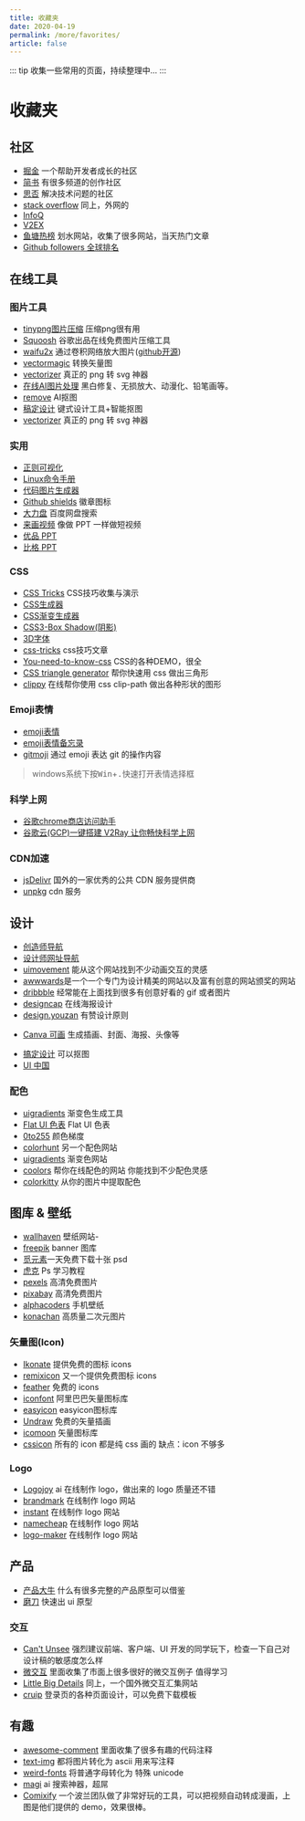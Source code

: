 ```yaml
---
title: 收藏夹
date: 2020-04-19
permalink: /more/favorites/
article: false
---
```

::: tip
收集一些常用的页面，持续整理中...
:::

# 收藏夹
<!-- more -->

## 社区
* [掘金](https://juejin.im/) 一个帮助开发者成长的社区
* [简书](https://www.jianshu.com/) 有很多频道的创作社区
* [思否](https://segmentfault.com/) 解决技术问题的社区
* [stack overflow](https://stackoverflow.com/) 同上，外网的
* [InfoQ](https://www.infoq.cn/topic/Front-end)
* [V2EX](https://www.v2ex.com/)
* [鱼塘热榜](https://mo.fish/main/home/hot) 划水网站，收集了很多网站，当天热门文章
* [Github followers 全球排名](https://wangchujiang.com/github-rank/index.html)

## 在线工具
### 图片工具
* [tinypng图片压缩](https://tinypng.com) 压缩png很有用
* [Squoosh](https://squoosh.app/) 谷歌出品在线免费图片压缩工具
* [waifu2x](http://waifu2x.udp.jp/) 通过卷积网络放大图片([github开源](https://github.com/nagadomi/waifu2x))
* [vectormagic](https://vectormagic.com/) 转换矢量图
* [vectorizer](https://www.vectorizer.io/) 真正的 png 转 svg 神器
* [在线AI图片处理](https://photo.opencool.cn/) 黑白修复、无损放大、动漫化、铅笔画等。
* [remove](https://www.remove.bg/zh) AI抠图
* [稿定设计](https://www.gaoding.com/) 键式设计工具+智能抠图
* [vectorizer](https://www.vectorizer.io/) 真正的 png 转 svg 神器
### 实用
- [正则可视化](https://regex101.com/)
- [Linux命令手册](https://ipcmen.com/)
- [代码图片生成器](https://carbon.now.sh/)
- [Github shields](https://shields.io/) 徽章图标
- [大力盘](https://dalipan.com/) 百度网盘搜索
- [来画视频](https://www.laihua.com/) 像做 PPT 一样做短视频
- [优品 PPT](http://www.ypppt.com/)
- [比格 PPT](http://www.tretars.com/)
### CSS
* [CSS Tricks](http://css-tricks.neatbang.com/) CSS技巧收集与演示
* [CSS生成器](https://neumorphism.io/)
* [CSS渐变生成器](https://www.colorzilla.com/gradient-editor/)
* [CSS3-Box Shadow(阴影)](https://www.html.cn/tool/css3Preview/Box-Shadow.html)
* [3D字体](https://bennettfeely.com/ztext/)
* [css-tricks](https://css-tricks.com/) css技巧文章
* [You-need-to-know-css](https://lhammer.cn/You-need-to-know-css/#/zh-cn/) CSS的各种DEMO，很全
* [CSS triangle generator](http://apps.eky.hk/css-triangle-generator/) 帮你快速用 css 做出三角形
* [clippy](http://bennettfeely.com/clippy/) 在线帮你使用 css clip-path 做出各种形状的图形
### Emoji表情
* [emoji表情](https://emojipedia.org/)
* [emoji表情备忘录](https://www.webfx.com/tools/emoji-cheat-sheet)
* [gitmoji](https://github.com/carloscuesta/gitmoji) 通过 emoji 表达 git 的操作内容
> windows系统下按<kbd>Win</kbd>+<kbd>.</kbd>快速打开表情选择框
### 科学上网
- [谷歌chrome商店访问助手](https://www.ggfwzs.com/)
- [谷歌云(GCP)一键搭建 V2Ray 让你畅快科学上网](https://www.datacenterfarm.com/2549.html)
### CDN加速
* [jsDelivr](http://www.jsdelivr.com/) 国外的一家优秀的公共 CDN 服务提供商
* [unpkg](https://unpkg.com/) cdn 服务

## 设计
- [创造师导航](http://chuangzaoshi.com/)
- [设计师网址导航](http://hao.uisdc.com/)
- [uimovement](https://uimovement.com/) 能从这个网站找到不少动画交互的灵感
- [awwwards](https://www.awwwards.com/)是一个一个专门为设计精美的网站以及富有创意的网站颁奖的网站
- [dribbble](https://dribbble.com/) 经常能在上面找到很多有创意好看的 gif 或者图片
- [designcap](https://www.designcap.com/) 在线海报设计
- [design.youzan](http://design.youzan.com/) 有赞设计原则
* [Canva 可画](https://www.canva.cn/) 生成插画、封面、海报、头像等
- [搞定设计](https://www.gaoding.com/) 可以抠图
- [UI 中国](https://www.ui.cn/)
### 配色
- [uigradients](https://uigradients.com/) 渐变色生成工具
- [Flat UI 色表](https://flatuicolors.com/) Flat UI 色表
- [0to255](https://www.0to255.com/) 颜色梯度
- [colorhunt](http://colorhunt.co/) 另一个配色网站
- [uigradients](https://uigradients.com/#SummerDog) 渐变色网站
- [coolors](https://coolors.co/) 帮你在线配色的网站 你能找到不少配色灵感
- [colorkitty](https://colorkitty.com/) 从你的图片中提取配色

## 图库 & 壁纸
- [wallhaven](https://alpha.wallhaven.cc/) 壁纸网站-
- [freepik](https://www.freepik.com/) banner 图库
- [觅元素](http://www.51yuansu.com/)一天免费下载十张 psd
- [虎克](https://huke88.com/) Ps 学习教程
- [pexels](https://www.pexels.com/) 高清免费图片
- [pixabay](https://pixabay.com/photos/) 高清免费图片
- [alphacoders](https://art.alphacoders.com/) 手机壁纸
- [konachan](https://konachan.net/) 高质量二次元图片
### 矢量图(Icon)
- [Ikonate](https://github.com/mikolajdobrucki/ikonate) 提供免费的图标 icons
- [remixicon](https://remixicon.com/) 又一个提供免费图标 icons
- [feather](https://github.com/feathericons/feather) 免费的 icons
- [iconfont](https://www.iconfont.cn/) 阿里巴巴矢量图标库
- [easyicon](https://www.easyicon.net/) easyicon图标库
- [Undraw](https://undraw.co/illustrations) 免费的矢量插画
- [icomoon](https://icomoon.io/) 矢量图标库
- [cssicon](http://cssicon.space/#/) 所有的 icon 都是纯 css 画的 缺点：icon 不够多
### Logo
- [Logojoy](https://logojoy.com/) ai 在线制作 logo，做出来的 logo 质量还不错
- [brandmark](http://brandmark.io/) 在线制作 logo 网站
- [instant](https://instantlogodesign.com/) 在线制作 logo 网站
- [namecheap](https://www.namecheap.com/logo-maker/app/) 在线制作 logo 网站
- [logo-maker](https://www.designevo.com/logo-maker/) 在线制作 logo 网站


## 产品
- [产品大牛](http://www.pmdaniu.com/) 什么有很多完整的产品原型可以借鉴
- [磨刀](https://modao.cc/pricing) 快速出 ui 原型
### 交互
- [Can't Unsee](https://cantunsee.space/) 强烈建议前端、客户端、UI 开发的同学玩下，检查一下自己对设计稿的敏感度怎么样
- [微交互](http://aliscued.lofter.com/) 里面收集了市面上很多很好的微交互例子 值得学习
- [Little Big Details](http://littlebigdetails.com/) 同上，一个国外微交互汇集网站
- [cruip](https://cruip.com/) 登录页的各种页面设计，可以免费下载模板

## 有趣
- [awesome-comment](https://github.com/Blankj/awesome-comment) 里面收集了很多有趣的代码注释
- [text-img](https://www.text-image.com/index.html) 都将图片转化为 ascii 用来写注释
- [weird-fonts](https://github.com/beizhedenglong/weird-fonts) 将普通字母转化为 特殊 unicode
- [magi](https://magi.com/) ai 搜索神器，超屌
- [Comixify](https://comixify.ii.pw.edu.pl/) 一个波兰团队做了非常好玩的工具，可以把视频自动转成漫画，上图是他们提供的 demo，效果很棒。